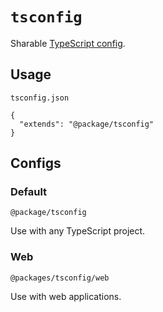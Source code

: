 # `tsconfig`

Sharable [TypeScript config](https://www.typescriptlang.org/docs/handbook/tsconfig-json.html).

## Usage

`tsconfig.json`
```
{
  "extends": "@package/tsconfig"
}
```

## Configs

### Default

`@package/tsconfig`

Use with any TypeScript project.

### Web

`@packages/tsconfig/web`

Use with web applications.
